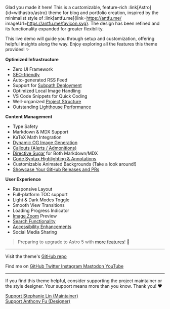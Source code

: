 Glad you made it here! This is a customizable, feature-rich :link[Astro]{id=withastro/astro} theme for blog and portfolio creation, inspired by the minimalist style of :link[antfu.me]{link=https://antfu.me/ imageUrl=https://antfu.me/favicon.svg}. The design has been refined and its functionality expanded for greater flexibility.

This live demo will guide you through setup and customization, offering helpful insights along the way. Enjoy exploring all the features this theme provides! ✨

**Optimized Infrastructure**

- Zero UI Framework
- [SEO-friendly](./blog/faqs-and-known-issues/#about-seo-and-accessibility)
- Auto-generated RSS Feed
- Support for [Subpath Deployment](./blog/basic-configuration/#configuring-site)
- Optimized Local Image Handling
- VS Code Snippets for Quick Coding
- Well-organized [Project Structure](./blog/project-structure/)
- Outstanding [Lighthouse Performance](./blog/faqs-and-known-issues/#lighthouse-scores)

**Content Management**

- Type Safety
- Markdown & MDX Support
- KaTeX Math Integration
- [Dynamic OG Image Generation](./blog/about-open-graph-images/)
- [Callouts (Alerts / Admonitions)](./blog/markdown-mdx-extended-features/#callouts-alerts--admonitions)
- [Directive Sugar](./blog/markdown-mdx-extended-features/#image-caption--link) for Both Markdown/MDX
- [Code Syntax Highlighting & Annotations](./blog/markdown-mdx-extended-features/#fully-featured-code-blocks)
- Customizable Animated Backgrounds (Take a look around!)
- [Showcase Your GitHub Releases and PRs](./blog/customizing-github-activity-pages)

**User Experience**

- Responsive Layout
- Full-platform TOC support
- Light & Dark Modes Toggle
- Smooth View Transitions
- Loading Progress Indicator
- [Image Zoom](./blog/faqs-and-known-issues/#image-zoom) Preview
- [Search Functionality](./blog/faqs-and-known-issues/#search-functionality)
- [Accessibility Enhancements](./blog/faqs-and-known-issues/#about-seo-and-accessibility)
- Social Media Sharing

> Preparing to upgrade to Astro 5 with [more features](https://github.com/users/lin-stephanie/projects/4)! 🚀

---

<p>
  Visit the theme's
  <a
    class="inline-block ml-1.5 op-75 hover:op-100"
    href="https://github.com/lin-stephanie/astro-antfustyle-theme"
    target="_blank"
    aria-label="AntfuStyle on GitHub (external link)"
  >
    <span i-simple-icons-github></span>
    GitHub repo
  </a>
</p>

<p>
  <span class="inline-block mr-1.5 mb-2">Find me on</span>
  <span class="inline-flex flex-wrap gap-2 op-75 hover:op-100">
    <a
      href="https://github.com/lin-stephanie/astro-antfustyle-theme"
      target="_blank"
      aria-label="Find me on GitHub (external link)"
    >
      <span i-simple-icons-github></span> GitHub
    </a>
    <a
      href="https://github.com/lin-stephanie/astro-antfustyle-theme"
      target="_blank"
      aria-label="Find me on Twitter (external link)"
    >
      <span i-ri-twitter-x-fill></span> Twitter
    </a>
    <a
      href="https://github.com/lin-stephanie/astro-antfustyle-theme"
      target="_blank"
      aria-label="Find me on Instagram (external link)"
    >
      <span i-simple-icons-instagram></span> Instagram
    </a>
    <a
      href="https://github.com/lin-stephanie/astro-antfustyle-theme"
      target="_blank"
      aria-label="Find me on Mastodon (external link)"
    >
      <span i-simple-icons-mastodon></span> Mastodon
    </a>
    <a
      href="https://github.com/lin-stephanie/astro-antfustyle-theme"
      target="_blank"
      aria-label="Find me on YouTube (external link)"
    >
      <span i-simple-icons-youtube></span> YouTube
    </a>
  </span>
</p>

---

If you find this theme helpful, consider supporting the project maintainer or the style designer. Your support means more than you know. Thank you! ❤️

<div class="flex flex-wrap gap-4">
  <a
    class="btn-rose"
    href="https://github.com/sponsors/lin-stephanie"
    target="_blank"
    aria-label="Support Stephanie Lin (external link)"
  >
    <div class="i-ph-heart-duotone transition-all ease-out duration-200"></div>
    Support Stephanie Lin (Maintainer)
  </a>
  <a
    class="btn-yellow"
    href="https://github.com/sponsors/antfu"
    target="_blank"
    aria-label="Support Anthony Fu (external link)"
  >
    <div class="i-ph-lightning-duotone transition-all ease-out duration-200"></div>
    Support Anthony Fu (Designer)
  </a>
</div>
